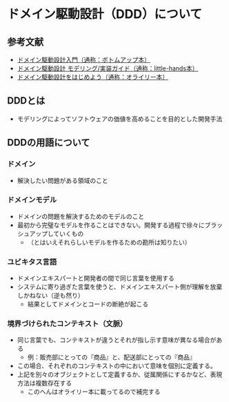 # ドメイン駆動設計（DDD）について

## 参考文献

- [ドメイン駆動設計入門（通称：ボトムアップ本）](https://amzn.asia/d/1LSMKK1)
- [ドメイン駆動設計 モデリング/実装ガイド（通称：little-hands本）](https://booth.pm/ja/items/1835632)
- [ドメイン駆動設計をはじめよう（通称：オライリー本）](https://booth.pm/ja/items/1835632)

## DDDとは

- モデリングによってソフトウェアの価値を高めることを目的とした開発手法

## DDDの用語について
### ドメイン

- 解決したい問題がある領域のこと

### ドメインモデル

- ドメインの問題を解決するためのモデルのこと
- 最初から完璧なモデルを作ることはできない。開発する過程で徐々にブラッシュアップしていくもの
  - （とはいえそれらしいモデルを作るための勘所は知りたい）

### ユビキタス言語

- ドメインエキスパートと開発者の間で同じ言葉を使用する
- システムに寄り過ぎた言葉を使うと、ドメインエキスパート側が理解を放棄しかねない（逆も然り）
  - 結果としてドメインとコードの断絶が起こる

### 境界づけられたコンテキスト（文脈）

- 同じ言葉でも、コンテキストが違うとそれが指し示す意味が異なる場合がある
  - 例：販売部にとっての『商品』と、配送部にとっての『商品』
- この場合、それぞれのコンテキストの中において意味を個別に定義する。
- 上記を別々のオブジェクトとして定義するか、従属関係にするかなど、表現方法は複数存在する
  - このへんはオライリー本に載ってるので補完する
